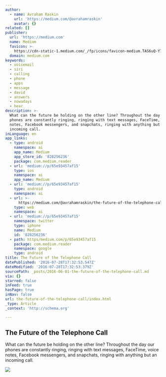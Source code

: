 ```yaml
---
author:
  - name: Avraham Raskin
    url: 'https://medium.com/@avrahamraskin'
    avatar: {}
related: []
publisher:
  url: 'https://medium.com'
  name: Medium
  favicon: >-
    https://cdn-static-1.medium.com/_/fp/icons/favicon-medium.TAS6uQ-Y7kcKgi0xjcYHXw.ico
  domain: medium.com
keywords:
  - voicemail
  - siri
  - calling
  - phone
  - apps
  - message
  - david
  - answers
  - nowadays
  - hear
description: >-
  What can the future be holding on the other line? Throughout the day our
  phones are constantly ringing, ringing with text messages, FaceTime, voice
  notes, Facebook messengers, and snapchats, ringing with anything but an
  incoming call.
inLanguage: en
app_links:
  - type: android
    namespace: ai
    app_name: Medium
    app_store_id: '828256236'
    package: com.medium.reader
  - url: 'medium://p/65e93457af15'
    type: ios
    namespace: ai
    app_name: Medium
  - url: 'medium://p/65e93457af15'
    type: android
    namespace: ai
  - url: >-
      https://medium.com/@avrahamraskin/the-future-of-the-telephone-call-65e93457af15
    type: web
    namespace: ai
  - url: 'medium://p/65e93457af15'
    namespace: twitter
    type: iphone
    name: Medium
    id: '828256236'
  - path: https/medium.com/p/65e93457af15
    package: com.medium.reader
    namespace: google
    type: android
title: The Future of the Telephone Call
datePublished: '2016-07-28T17:32:53.547Z'
dateModified: '2016-07-28T17:32:53.379Z'
sourcePath: _posts/2016-06-01-the-future-of-the-telephone-call.md
via: {}
starred: false
inFeed: true
hasPage: true
inNav: false
url: the-future-of-the-telephone-call/index.html
_type: Article
_context: 'http://schema.org'

---
```

<article style=""><h1>The Future of the Telephone Call</h1><p>What can the future be holding on the other line? Throughout the day our phones are constantly ringing, ringing with text messages, FaceTime, voice notes, Facebook messengers, and snapchats, ringing with anything but an incoming call.</p><img src="https://cdn-images-1.medium.com/max/1200/1*jyV7TsRtKO1ri5_vGMw-Sw.jpeg" /></article>